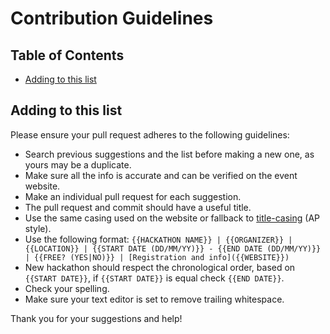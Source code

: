 # Contribution Guidelines

## Table of Contents

- [Adding to this list](#adding-to-this-list)

## Adding to this list

Please ensure your pull request adheres to the following guidelines:

- Search previous suggestions and the list before making a new one, as yours may be a duplicate.
- Make sure all the info is accurate and can be verified on the event website.
- Make an individual pull request for each suggestion.
- The pull request and commit should have a useful title.
- Use the same casing used on the website or fallback to [title-casing](http://titlecase.com/) (AP style).
- Use the following format: `{{HACKATHON NAME}} | {{ORGANIZER}} | {{LOCATION}} | {{START DATE (DD/MM/YY)}} - {{END DATE (DD/MM/YY)}} | {{FREE? (YES|NO)}} | [Registration and info]({{WEBSITE}})`
- New hackathon should respect the chronological order, based on `{{START DATE}}`, if `{{START DATE}}` is equal check `{{END DATE}}`.
- Check your spelling.
- Make sure your text editor is set to remove trailing whitespace.

Thank you for your suggestions and help!

